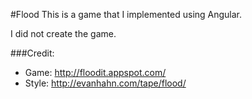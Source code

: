 #Flood
This is a game that I implemented using Angular.

I did not create the game.

###Credit:
* Game: 
http://floodit.appspot.com/
* Style: 
http://evanhahn.com/tape/flood/
